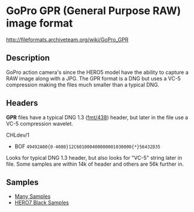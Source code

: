 # GoPro GPR (General Purpose RAW) image format

http://fileformats.archiveteam.org/wiki/GoPro_GPR

## Description
GoPro action camera's since the HERO5 model have the ability to capture a RAW image along with a JPG. The GPR format is a DNG but uses a VC-5 compression making the files much smaller than a typical DNG. 

## Headers
**GPR** files have a typical DNG 1.3 ([fmt/438](https://www.nationalarchives.gov.uk/PRONOM/fmt/438)) header, but later in the file use a VC-5 compression wavelet. 

CHLdev/1
* BOF ```49492A00{0-4080}12C601000400000001030000{*}56432D35```

Looks for typical DNG 1.3 header, but also looks for "VC-5" string later in file. Some samples are within 14k of header and others are 56k further in. 

## Samples
* [Many Samples](https://github.com/supertobi/gpr/tree/master/data/samples)
* [HERO7 Black Samples](https://github.com/thorsted/digicam_corpus/tree/master/GoPro/Hero7Black)